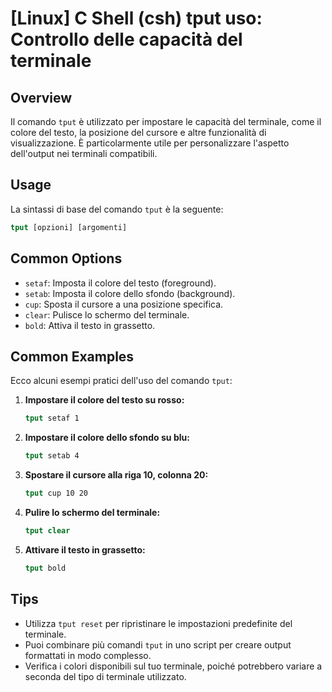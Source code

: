 # [Linux] C Shell (csh) tput uso: Controllo delle capacità del terminale

## Overview
Il comando `tput` è utilizzato per impostare le capacità del terminale, come il colore del testo, la posizione del cursore e altre funzionalità di visualizzazione. È particolarmente utile per personalizzare l'aspetto dell'output nei terminali compatibili.

## Usage
La sintassi di base del comando `tput` è la seguente:

```csh
tput [opzioni] [argomenti]
```

## Common Options
- `setaf`: Imposta il colore del testo (foreground).
- `setab`: Imposta il colore dello sfondo (background).
- `cup`: Sposta il cursore a una posizione specifica.
- `clear`: Pulisce lo schermo del terminale.
- `bold`: Attiva il testo in grassetto.

## Common Examples
Ecco alcuni esempi pratici dell'uso del comando `tput`:

1. **Impostare il colore del testo su rosso:**
   ```csh
   tput setaf 1
   ```

2. **Impostare il colore dello sfondo su blu:**
   ```csh
   tput setab 4
   ```

3. **Spostare il cursore alla riga 10, colonna 20:**
   ```csh
   tput cup 10 20
   ```

4. **Pulire lo schermo del terminale:**
   ```csh
   tput clear
   ```

5. **Attivare il testo in grassetto:**
   ```csh
   tput bold
   ```

## Tips
- Utilizza `tput reset` per ripristinare le impostazioni predefinite del terminale.
- Puoi combinare più comandi `tput` in uno script per creare output formattati in modo complesso.
- Verifica i colori disponibili sul tuo terminale, poiché potrebbero variare a seconda del tipo di terminale utilizzato.